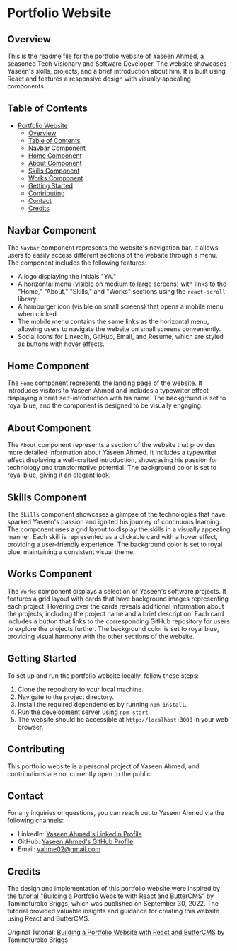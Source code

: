 
# Portfolio Website

## Overview

This is the readme file for the portfolio website of Yaseen Ahmed, a seasoned Tech Visionary and Software Developer. The website showcases Yaseen's skills, projects, and a brief introduction about him. It is built using React and features a responsive design with visually appealing components.

## Table of Contents

- [Portfolio Website](#portfolio-website)
  - [Overview](#overview)
  - [Table of Contents](#table-of-contents)
  - [Navbar Component](#navbar-component)
  - [Home Component](#home-component)
  - [About Component](#about-component)
  - [Skills Component](#skills-component)
  - [Works Component](#works-component)
  - [Getting Started](#getting-started)
  - [Contributing](#contributing)
  - [Contact](#contact)
  - [Credits](#credits)

## Navbar Component

The `Navbar` component represents the website's navigation bar. It allows users to easily access different sections of the website through a menu. The component includes the following features:

- A logo displaying the initials "YA."
- A horizontal menu (visible on medium to large screens) with links to the "Home," "About," "Skills," and "Works" sections using the `react-scroll` library.
- A hamburger icon (visible on small screens) that opens a mobile menu when clicked.
- The mobile menu contains the same links as the horizontal menu, allowing users to navigate the website on small screens conveniently.
- Social icons for LinkedIn, GitHub, Email, and Resume, which are styled as buttons with hover effects.

## Home Component

The `Home` component represents the landing page of the website. It introduces visitors to Yaseen Ahmed and includes a typewriter effect displaying a brief self-introduction with his name. The background is set to royal blue, and the component is designed to be visually engaging.

## About Component

The `About` component represents a section of the website that provides more detailed information about Yaseen Ahmed. It includes a typewriter effect displaying a well-crafted introduction, showcasing his passion for technology and transformative potential. The background color is set to royal blue, giving it an elegant look.

## Skills Component

The `Skills` component showcases a glimpse of the technologies that have sparked Yaseen's passion and ignited his journey of continuous learning. The component uses a grid layout to display the skills in a visually appealing manner. Each skill is represented as a clickable card with a hover effect, providing a user-friendly experience. The background color is set to royal blue, maintaining a consistent visual theme.

## Works Component

The `Works` component displays a selection of Yaseen's software projects. It features a grid layout with cards that have background images representing each project. Hovering over the cards reveals additional information about the projects, including the project name and a brief description. Each card includes a button that links to the corresponding GitHub repository for users to explore the projects further. The background color is set to royal blue, providing visual harmony with the other sections of the website.

## Getting Started

To set up and run the portfolio website locally, follow these steps:

1. Clone the repository to your local machine.
2. Navigate to the project directory.
3. Install the required dependencies by running `npm install`.
4. Run the development server using `npm start`.
5. The website should be accessible at `http://localhost:3000` in your web browser.

## Contributing

This portfolio website is a personal project of Yaseen Ahmed, and contributions are not currently open to the public.

## Contact

For any inquiries or questions, you can reach out to Yaseen Ahmed via the following channels:

- LinkedIn: [Yaseen Ahmed's LinkedIn Profile](http://linkedin.com/in/yaseen-ahmed-8604601a4/)
- GitHub: [Yaseen Ahmed's GitHub Profile](https://github.com/yaseenahmed02)
- Email: yahme02@gmail.com


## Credits

The design and implementation of this portfolio website were inspired by the tutorial "Building a Portfolio Website with React and ButterCMS" by Taminoturoko Briggs, which was published on September 30, 2022. The tutorial provided valuable insights and guidance for creating this website using React and ButterCMS.

Original Tutorial: [Building a Portfolio Website with React and ButterCMS](https://buttercms.com/blog/build-a-portfolio-website-with-react/) by Taminoturoko Briggs
